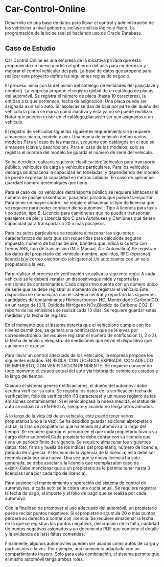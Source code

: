 # Car-Control-Online
Desarrollo de una base de datos para llevar el control y administración de los vehículos a nivel gobierno, incluye análisis lógico y físico. La programación de la bd se realizó haciendo uso de Oracle Database.

## Caso de Estudio
 
Car Control Online es una empresa de la iniciativa privada que esta proponiendo un nuevo modelo al gobierno del país para modernizar y mejorar el control vehicular del país. La base de datos que propone para realizar este proyecto define las siguientes reglas de negocio.

El proceso inicia con la definición del catálogo de entidades del país(clave y nombre). La empresa propone el registro global de un catálogo de placas del automóvil. Se registra el número de placa (hasta 10 caracteres), la entidad a la que pertenece, fecha de asignación. Una placa puede ser asignada a un solo auto. Si lasplacas se dan de baja por parte del dueño del vehículo la placa se marca como inactiva y esta ya no se puede reutilizar. Notar que pueden existir en el catálogo,placassin ser aun asignadas a un vehículo.

El registro de vehículos sigue los siguientes requerimientos: se requiere almacenar marca, modelo y año. Una marca de vehículo define varios modelos.Para el caso de las marcas, secuenta con catálogos en el que se almacena (clave y descripción). Para el caso de los modelos, solo se registra el nombre del modelo.Se guarda el número de serie del vehículo.

Se ha decidido realizarla siguiente clasificación: Vehículos para transporte público, vehículos de carga y vehículos particulares. Para los vehículos decarga se almacena la capacidad en toneladas, y dependiendo del modelo se puede expresar la capacidad en metros cúbicos. En caso de aplicar,se guardael número deremolques que tiene.

Para el caso de los vehículos detransporte público se requiere almacenar el número de pasajerossentados, pasajeros parados que puede transportar. Para tener un mayor control, se requiere almacenar el tipo de licencia que se requiere para poder conducir dicho automóvil: Tipo A licencia para taxis tipo sedán, tipo B, Licencia para camionetas que no pueden transportar pasajeros de pie, y Licencia tipo C para Autobuses y Camiones que tienen capacidad para transportar a 20 o más pasajeros.

Para los autos particulares se requiere almacenar las siguientes características del auto que son requeridas para cálculode seguroe impuesto: número de bolsas de aire, bandera que indica si cuenta con frenos ABS, tipo de transmisión (M = Manual, A = Automática).Se registran los datos del propietario del vehículo: nombre, apellidos, RFC (opcional), licencia(s)y correo electrónico (obligatorio).Un auto cuenta con un solo propietario a la vez.

Para realizar el proceso de verificación se aplica la siguiente regla: A cada vehículo se le deberá instalar un dispositivoque mide y reporta las emisiones de contaminantes. Cada dispositivo cuenta con un número único de serie que se debe registrar al momento de registrar el vehículo.Este dispositivo se comunicará con el sistema central y reportará las siguientes cantidades de contaminantes Hidrocarburos= HC, Monóxidode CarbonoCO en un rango de [0,1], Óxidode Nitrógeno NOx,Dioxido de Carbono CO2. El reporte de las emisiones se realiza cada 10 días. Se requiere guardar estas medidas y la fecha de registro.

En el momento que el sistema detecta que el vehículono cumple con los niveles permitidos, se genera una notificación que se le envía por correoelectrónico. Se requiere registrar el número de notificación (1, 2 o 3), la fecha de envío y elregistro de mediciones que envió el dispositivo que causaron el exceso.

Para llevar un control adecuado de los vehículos, la empresa propone los siguientes estados: EN REGLA, CON LICENCIA EXPIRADA, CON ADEUDO DE IMPUESTO, CON VERIFICACION PENDIENTE. Se requiere conocer en todo momento el estado actual del auto yla historia de cambio de estados a lo largo del tiempo.

Cuando el sistema genera notificaciones, el dueño del automóvil debe acudira verificar su auto. Se registra los datos de la verificación fecha de verificación, folio de verificación (13 caracteres) y un nuevo registro de las emisiones contaminantes. Si el vehículopasa la nueva medida, el status del auto se actualiza a EN REGLA, siempre y cuando no tenga otros adeudos.

A lo largo de la vida útil de un vehículo, este puede tener varios propietarios(uno a la vez). Se ha decidido guardar adicional alpropietario actual, la lista de propietarios que ha tenido el automóvil a lo largo del tiempo. Se requiere guardar el periodo en el que cada propietario tuvo a su cargo dicho automóvil.Cada propietario debe contar con su licencia que tiene un periodo finito de vigencia. Se requiere almacenar los siguientes datos: foto, firma y huella de los índices del propietario, número de licencia, periodo de vigencia. Al término de la vigencia de la licencia, esta debe ser reemplazada por una nueva. Una vez que la nueva licencia ha sido generada, se debe asociar a la licencia que reemplaza(en caso de existir).Cabe mencionar que a un propietario se le permite tener hasta 3 licencias (una por cada tipo de licencia).

Para sostener el mantenimiento y operación del sistema de control de automóviles, a cada auto se le cobra una cuota anual. Se requiere registrar la fecha de pago, el importe y el folio de pago que se realiza por cada automóvil.

Con la finalidad de promover el uso adecuado del automóvil, un propietario puede recibir puntos negativos. Si el propietario acumula 20 o más puntos, perderá su derecho a contar con licencia. Se requiere almacenar la fecha en la que se registran los puntos negativos, descripción de la falta, cantidad de puntos negativos asignados y un documento PDF que contiene el detalle y la evidencia de la(s) faltas cometidas.

Finalmente, algunos automóviles pueden ser usados como autos de carga y particulares a la vez. Por ejemplo, una camioneta adaptada con un compartimiento trasero. Solo para esta combinación, el sistema permite que el mismo automóvil tenga ambos roles.
